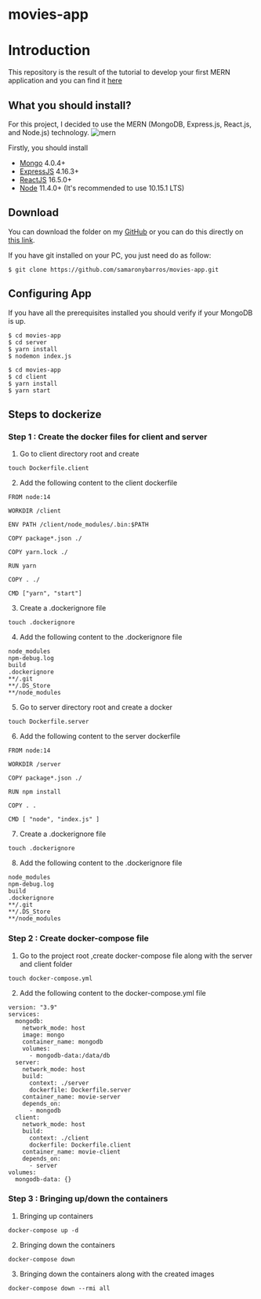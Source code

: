 # movies-app

# Introduction

This repository is the result of the tutorial to develop your first MERN application and you can find it [here](https://medium.com/@samarony.barros/how-to-create-your-first-mern-mongodb-express-js-react-js-and-node-js-stack-7e8b20463e66)

## What you should install?

For this project, I decided to use the MERN (MongoDB, Express.js, React.js, and Node.js) technology.
![mern](https://miro.medium.com/max/678/1*dqvlaszRLvoPmARpOlLN9A.png)

Firstly, you should install

-   [Mongo](https://www.mongodb.com/) 4.0.4+
-   [ExpressJS](https://expressjs.com/) 4.16.3+
-   [ReactJS](https://reactjs.org/) 16.5.0+
-   [Node](https://nodejs.org/en/) 11.4.0+ (It's recommended to use 10.15.1 LTS)

## Download

You can download the folder on my [GitHub](https://github.com/samaronybarros/) or you can do this directly on [this link](https://github.com/samaronybarros/movies-app).

If you have git installed on your PC, you just need do as follow:

```
$ git clone https://github.com/samaronybarros/movies-app.git
```

## Configuring App

If you have all the prerequisites installed you should verify if your MongoDB is up.

```
$ cd movies-app
$ cd server
$ yarn install
$ nodemon index.js
```

```
$ cd movies-app
$ cd client
$ yarn install
$ yarn start
```
## Steps to dockerize 

### Step 1 : Create the docker files for client and server

1. Go to client directory root and create

```
touch Dockerfile.client

```

2. Add the following content to the client dockerfile

```
FROM node:14

WORKDIR /client

ENV PATH /client/node_modules/.bin:$PATH

COPY package*.json ./

COPY yarn.lock ./

RUN yarn

COPY . ./

CMD ["yarn", "start"]
```

3. Create a .dockerignore file

```
touch .dockerignore
```

4. Add the following content to the .dockerignore file

```
node_modules
npm-debug.log
build
.dockerignore
**/.git
**/.DS_Store
**/node_modules
```

5. Go to server directory root and create a docker 

```
touch Dockerfile.server

```
6. Add the following content to the server dockerfile

```
FROM node:14

WORKDIR /server

COPY package*.json ./

RUN npm install

COPY . .

CMD [ "node", "index.js" ]
```

7. Create a .dockerignore file

```
touch .dockerignore
```

8. Add the following content to the .dockerignore file

```
node_modules
npm-debug.log
build
.dockerignore
**/.git
**/.DS_Store
**/node_modules
```
### Step 2 : Create docker-compose file 

1. Go to the project root ,create docker-compose file along with the server and client folder

```
touch docker-compose.yml
```

2. Add the following content to the docker-compose.yml file

```
version: "3.9" 
services:
  mongodb:
    network_mode: host
    image: mongo
    container_name: mongodb
    volumes:
      - mongodb-data:/data/db
  server:
    network_mode: host
    build:
      context: ./server
      dockerfile: Dockerfile.server
    container_name: movie-server
    depends_on:
      - mongodb
  client:
    network_mode: host
    build:
      context: ./client
      dockerfile: Dockerfile.client
    container_name: movie-client
    depends_on:
      - server
volumes:
  mongodb-data: {}
```

### Step 3 : Bringing up/down the containers

1. Bringing up containers

```
docker-compose up -d
```

2. Bringing down the containers

```
docker-compose down
```

3. Bringing down the containers along with the created images

```
docker-compose down --rmi all
```